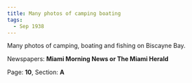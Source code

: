 ```yaml
---  
title: Many photos of camping boating  
tags:  
  - Sep 1938  
---  
```

  
Many photos of camping, boating and fishing on Biscayne Bay.  
  
Newspapers: **Miami Morning News or The Miami Herald**  
  
Page: **10**, Section: **A** 
